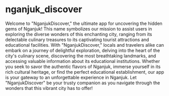 # nganjuk_discover

Welcome to "NganjukDiscover," the ultimate app for uncovering the hidden gems of Nganjuk! This name symbolizes our mission to assist users in exploring the diverse wonders of this enchanting city, ranging from its delectable culinary treasures to its captivating tourist attractions and educational facilities. With "NganjukDiscover," locals and travelers alike can embark on a journey of delightful exploration, delving into the heart of the city's culinary scene, discovering the most breathtaking landmarks, and accessing valuable information about its educational institutions. Whether you seek to savor the authentic flavors of Nganjuk, immerse yourself in its rich cultural heritage, or find the perfect educational establishment, our app is your gateway to an unforgettable experience in Nganjuk. Let "NganjukDiscover" be your trusty companion as you navigate through the wonders that this vibrant city has to offer!
